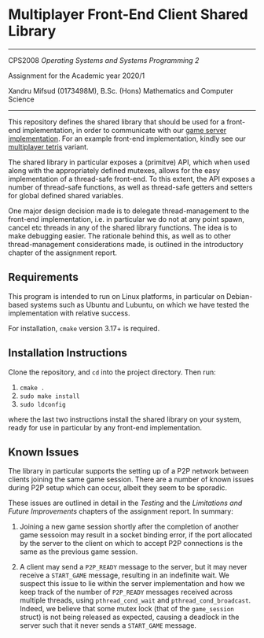 # Multiplayer Front-End Client Shared Library

---
CPS2008 *Operating Systems and Systems Programming 2*

Assignment for the Academic year 2020/1

Xandru Mifsud (0173498M), B.Sc. (Hons) Mathematics and Computer Science

---

This repository defines the shared library that should be used for a front-end implementation, in order to communicate
with our [game server implementation](https://github.com/xmif1/CPS2008_Tetris_Server). For an example front-end implementation,
kindly see our [multiplayer tetris](https://github.com/xmif1/CPS2008_Tetris_FrontEnd) variant.

The shared library in particular exposes a (primitve) API, which when used along with
the appropriately defined mutexes, allows for the easy implementation of a thread-safe
front-end. To this extent, the API exposes a number of thread-safe functions, as well as thread-safe getters
and setters for global defined shared variables.

One major design decision made is to delegate thread-management to the front-end implementation, i.e. in particular we do
not at any point spawn, cancel etc threads in any of the shared library functions. The idea is to make debugging easier.
The rationale behind this, as well as to other thread-management considerations made, is outlined in the introductory
chapter of the assignment report.

## Requirements

This program is intended to run on Linux platforms, in particular on Debian-based systems such as Ubuntu and
Lubuntu, on which we have tested the implementation with relative success.

For installation, ```cmake``` version 3.17+ is required.

## Installation Instructions

Clone the repository, and ```cd``` into the project directory. Then run:

1. ```cmake .```
2. ```sudo make install```
3. ```sudo ldconfig```

where the last two instructions install the shared library on your system, ready for use in 
particular by any front-end implementation.

## Known Issues

The library in particular supports the setting up of a P2P network between clients joining
the same game session. There are a number of known issues during P2P setup which can occur, albeit they seem to be sporadic. 

These issues are outlined in detail in the *Testing* and the *Limitations and Future Improvements* chapters of the
assignment report. In summary:

1. Joining a new game session shortly after the completion of another game sessoion may result in a socket binding error,
   if the port allocated by the server to the client on which to accept P2P connections is the same as the previous game
   session.
   
2. A client may send a ```P2P_READY``` message to the server, but it may never receive a ```START_GAME``` message, resulting
   in an indefinite wait. We suspect this issue to lie within the server implementation and how we keep track of the number
   of ```P2P_READY``` messages received across multiple threads, using ```pthread_cond_wait``` and ```pthread_cond_broadcast```.
   Indeed, we believe that some mutex lock (that of the ```game_session``` struct) is not being released as expected,
   causing a deadlock in the server such that it never sends a ```START_GAME``` message.